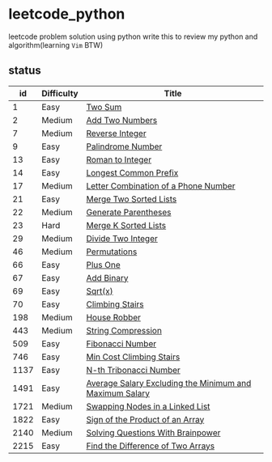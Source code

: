 # leetcode_python
leetcode problem solution using python
write this to review my python and algorithm(learning `Vim` BTW)
## status
id   | Difficulty | Title
--- | ---------- | ---------------------------------------------------
1   | Easy       | [Two Sum](easy/1.twoSum.py)
2   | Medium     | [Add Two Numbers](medium/2.AddTwoNumber.py)
7   | Medium     | [Reverse Integer](medium/7.ReverseInteger.py)
9   | Easy       | [Palindrome Number](easy/9.PalindromeNumber.py)
13  | Easy       | [Roman to Integer](easy/13.RomanToInteger.py)
14  | Easy       | [Longest Common Prefix](easy/14.LongestCommonPrefix.py)
17  | Medium     | [Letter Combination of a Phone Number](medium/17.LetterCombinationsOfaPhoneNumber.py) |
21  | Easy       | [Merge Two Sorted Lists](easy/21.MergeTwoSortedLists.py)
22   | Medium    | [Generate Parentheses](medium/22.GenerateParentheses.py)
23  | Hard       | [Merge K Sorted Lists](hard/23.MergeKSortedList.py)
29   | Medium    | [Divide Two Integer](medium/29.DivideTwoIntegers.py)
46  | Medium     | [Permutations](medium/46.Permutations.py)
66  | Easy       | [Plus One](easy/66.PlusOne.py)
67  | Easy       | [Add Binary](easy/67.AddBinary.py)
69  | Easy       | [Sqrt(x)](easy/69.Sqrt-x.py)
70   | Easy      | [Climbing Stairs](easy/70.ClimbingStairs.py)
198  | Medium    | [House Robber](medium/198.HouseRobber.py)
443  | Medium    | [String Compression](medium/443.StringCompression.py) 
509  | Easy      | [Fibonacci Number](easy/509.FibonacciNumber.py)
746  | Easy      | [Min Cost Climbing Stairs](easy/746.MinCostClimbingStairs.py)
1137 | Easy      | [N-th Tribonacci Number](easy/1137.NthTribonacciNumber.py)
1491 | Easy      | [Average Salary Excluding the Minimum and Maximum Salary](easy/1491.AverageSalaryExcludingtheMinimumandMaximumSalary.py)
1721 | Medium    | [Swapping Nodes in a Linked List](medium/1721.SwappingNodesInALinkedList.py)
1822 | Easy      | [Sign of the Product of an Array](easy/1822.SignOfTheProductOfAnArray.py)
2140 | Medium    | [Solving Questions With Brainpower](medium/2140.SolvingQuestionsWithBrainPower.py)
2215 | Easy      | [Find the Difference of Two Arrays](easy/2215.FindTheDifferenceOfTwoArrays.py)
